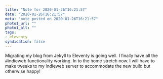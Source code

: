 ```yaml
---
title: "Note for 2020-01-26T16:21:57"
date: "2020-01-26T16:21:57"
meta: "note posted on 2020-01-26T16:21:57"
photo1_url: ""
photo1_alt: ""
tags:
- eleventy
syndication: false
---
```

Migrating my blog from Jekyll to Eleventy is going well. I finally have all the #indieweb functionality working. In to the home stretch now. I will have to make tweaks to my Indieweb server to accommodate the new build but otherwise happy!
